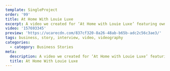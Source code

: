 ```yaml
---
template: SingleProject
order: '99'
title: At Home With Louie Luxe
excerpt: A video we created for ‘At Home with Louie Luxe’ featuring owner Jesse Windle Designer/ Typogropher
video: '157693345'
preview: 'https://ucarecdn.com/837cf320-8a26-48ab-b65b-adc2c56c3ae3/'
tags: business, story, interview, video, videography
categories:
  - category: Business Stories
meta:
  description: A video we created for ‘At Home with Louie Luxe’ featuring owner Jesse Windle Designer/ Typogropher
  title: At Home With Louie Luxe
---
```

